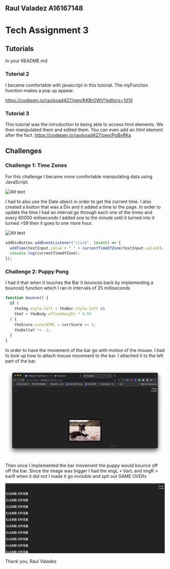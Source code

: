 ## Raul Valadez A16167148

# Tech Assignment 3

## Tutorials

In your README.md

### Tutorial 2

I became comfortable with javascript in this tutorial. The myFunction function makes a pop up appear.

https://codepen.io/raulsoad427/pen/KKBrOWV?editors=1010

### Tutorial 3

This tutorial was the introduction to being able to access html elements. We then manipulated them and edited them. You can even add an html element after the fact.
https://codepen.io/raulsoad427/pen/PoBxRKa

## Challenges

### Challenge 1: Time Zones

For this challenge I became more comfortable manipulating data using JavaScript.

![Alt text](../Challenge_1/public/indexClock.png)

I had to also use the Date object in order to get the current time.
I also created a button that was a Div and it added a time to the page.
In order to update the time I had an interval go through each one of the times and every 60000 miliseconds I added one to the minute until it turned into it turned >59 then it goes to one more hour.

![Alt text](../Challenge_1/public/worldClock.png)

```js
addDivButton.addEventListener("click", (event) => {
  addTime(textInput.value + " " + currentTimeOfZone(textInput.value));
  console.log(currentTimeOfZone);
});
```

### Challenge 2: Puppy Pong

I had it that when it touches the Bar it bounces back by implementing a bounce() function which I ran in intervals of 25 milliseconds

```js
function bounce() {
  if (
    theImg.style.left < theBar.style.left &&
    theY > theBody.offsetHeight * 0.55
  ) {
    theScore.innerHTML = currScore += 1;
    theDeltaY *= -1;
  }
}
```

In order to have the movement of the bar go with motion of the mouse. I had to look up how to attach mouse movement to the bar. I attached it to the left part of the bar.

![Alt text](public/playing.png)

Then once I implemented the bar movement the puppy would bounce off off the bar. Since the image was bigger I had the imgL \< barL and imgR \> barR when it did not I made it go invisible and spit out GAME OVERs

![Alt text](public/gameOver.png)

Thank you,
Raul Valadez
